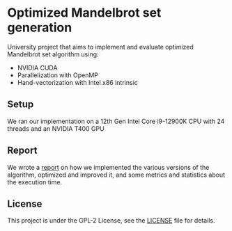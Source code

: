 # Optimized Mandelbrot set generation

University project that aims to implement and evaluate optimized Mandelbrot set algorithm using:
  - NVIDIA CUDA
  - Parallelization with OpenMP
  - Hand-vectorization with Intel x86 intrinsic
    
## Setup
We ran our implementation on a 12th Gen Intel Core i9-12900K CPU with 24 threads and an NVIDIA T400 GPU

## Report
We wrote a [report](report.pdf) on how we implemented the various versions of the algorithm, optimized and improved it, and some metrics and statistics about the execution time.


## License
This project is under the GPL-2 License, see the [LICENSE](LICENSE) file for details.
